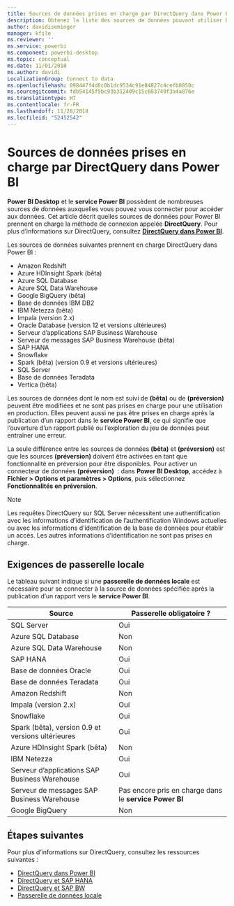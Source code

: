 ```yaml
---
title: Sources de données prises en charge par DirectQuery dans Power BI
description: Obtenez la liste des sources de données pouvant utiliser DirectQuery.
author: davidiseminger
manager: kfile
ms.reviewer: ''
ms.service: powerbi
ms.component: powerbi-desktop
ms.topic: conceptual
ms.date: 11/01/2018
ms.author: davidi
LocalizationGroup: Connect to data
ms.openlocfilehash: 098447f4d0c0b1dc9534c91e84827c4cefb8850c
ms.sourcegitcommit: fdb54145f9bc93b312409c15c603749f3a4a876e
ms.translationtype: HT
ms.contentlocale: fr-FR
ms.lasthandoff: 11/28/2018
ms.locfileid: "52452542"
---
```

# <a name="data-sources-supported-by-directquery-in-power-bi"></a>Sources de données prises en charge par DirectQuery dans Power BI
**Power BI Desktop** et le **service Power BI** possèdent de nombreuses sources de données auxquelles vous pouvez vous connecter pour accéder aux données. Cet article décrit quelles sources de données pour Power BI prennent en charge la méthode de connexion appelée **DirectQuery**. Pour plus d’informations sur DirectQuery, consultez [**DirectQuery dans Power BI**](desktop-directquery-about.md).

Les sources de données suivantes prennent en charge DirectQuery dans Power BI :

* Amazon Redshift
* Azure HDInsight Spark (bêta)
* Azure SQL Database
* Azure SQL Data Warehouse
* Google BigQuery (bêta)
* Base de données IBM DB2
* IBM Netezza (bêta)
* Impala (version 2.x)
* Oracle Database (version 12 et versions ultérieures)
* Serveur d’applications SAP Business Warehouse
* Serveur de messages SAP Business Warehouse (bêta)
* SAP HANA
* Snowflake
* Spark (bêta) (version 0.9 et versions ultérieures)
* SQL Server
* Base de données Teradata
* Vertica (bêta)

Les sources de données dont le nom est suivi de **(bêta)** ou de **(préversion)** peuvent être modifiées et ne sont pas prises en charge pour une utilisation en production. Elles peuvent aussi ne pas être prises en charge après la publication d’un rapport dans le **service Power BI**, ce qui signifie que l’ouverture d’un rapport publié ou l’exploration du jeu de données peut entraîner une erreur.

La seule différence entre les sources de données **(bêta)** et **(préversion)** est que les sources **(préversion)** doivent être activées en tant que fonctionnalité en préversion pour être disponibles. Pour activer un connecteur de données **(préversion)**  : dans **Power BI Desktop**, accédez à **Fichier > Options et paramètres > Options**, puis sélectionnez **Fonctionnalités en préversion**.

> [!NOTE]
> Les requêtes DirectQuery sur SQL Server nécessitent une authentification avec les informations d’identification de l’authentification Windows actuelles ou avec les informations d’identification de la base de données pour établir un accès. Les autres informations d’identification ne sont pas prises en charge.
>

## <a name="on-premises-gateway-requirements"></a>Exigences de passerelle locale
Le tableau suivant indique si une **passerelle de données locale** est nécessaire pour se connecter à la source de données spécifiée après la publication d’un rapport vers le **service Power BI**.

| Source | Passerelle obligatoire ? |
| --- | --- |
| SQL Server |Oui |
| Azure SQL Database |Non |
| Azure SQL Data Warehouse |Non |
| SAP HANA |Oui |
| Base de données Oracle |Oui |
| Base de données Teradata |Oui |
| Amazon Redshift |Non |
| Impala (version 2.x) |Oui |
| Snowflake |Oui |
| Spark (bêta), version 0.9 et versions ultérieures |Oui |
| Azure HDInsight Spark (bêta) |Non |
| IBM Netezza |Oui |
| Serveur d’applications SAP Business Warehouse |Oui |
| Serveur de messages SAP Business Warehouse |Pas encore pris en charge dans le **service Power BI** |
| Google BigQuery |Non |


## <a name="next-steps"></a>Étapes suivantes
Pour plus d’informations sur DirectQuery, consultez les ressources suivantes :

* [DirectQuery dans Power BI](desktop-directquery-about.md)
* [DirectQuery et SAP HANA](desktop-directquery-sap-hana.md)
* [DirectQuery et SAP BW](desktop-directquery-sap-bw.md)
* [Passerelle de données locale](service-gateway-onprem.md)

